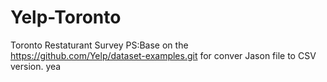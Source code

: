 # Yelp-Toronto
Toronto Restaturant Survey
PS:Base on the https://github.com/Yelp/dataset-examples.git for conver Jason file to CSV version. 
yea
